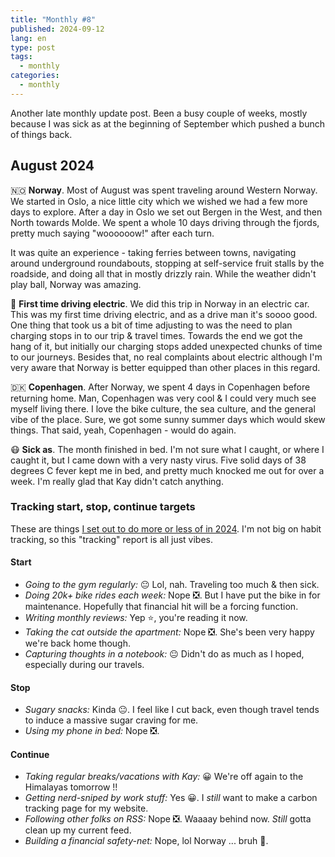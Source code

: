 ```yaml
---
title: "Monthly #8"
published: 2024-09-12
lang: en
type: post
tags:
  - monthly
categories:
  - monthly
---
```


Another late monthly update post. Been a busy couple of weeks, mostly because I was sick as at the beginning of September which pushed a bunch of things back.

## August 2024

🇳🇴 **Norway**. Most of August was spent traveling around Western Norway. We started in Oslo, a nice little city which we wished we had a few more days to explore. After a day in Oslo we set out Bergen in the West, and then North towards Molde. We spent a whole 10 days driving through the fjords, pretty much saying "woooooow!" after each turn.

It was quite an experience - taking ferries between towns, navigating around underground roundabouts, stopping at self-service fruit stalls by the roadside, and doing all that in mostly drizzly rain. While the weather didn't play ball, Norway was amazing.

🔌 **First time driving electric**. We did this trip in Norway in an electric car. This was my first time driving electric, and as a drive man it's soooo good. One thing that took us a bit of time adjusting to was the need to plan charging stops in to our trip & travel times. Towards the end we got the hang of it, but initially our charging stops added unexpected chunks of time to our journeys. Besides that, no real complaints about electric although I'm very aware that Norway is better equipped than other places in this regard.

🇩🇰 **Copenhagen**. After Norway, we spent 4 days in Copenhagen before returning home. Man, Copenhagen was very cool & I could very much see myself living there. I love the bike culture, the sea culture, and the general vibe of the place. Sure, we got some sunny summer days which would skew things. That said, yeah, Copenhagen - would do again.

😷 **Sick as**. The month finished in bed. I'm not sure what I caught, or where I caught it, but I came down with a very nasty virus. Five solid days of 38 degrees C fever kept me in bed, and pretty much knocked me out for over a week. I'm really glad that Kay didn't catch anything.

### Tracking start, stop, continue targets

These are things [I set out to do more or less of in 2024](https://qt.fershad.com/writing/start-stop-continue-2024/). I'm not big on habit tracking, so this "tracking" report is all just vibes.

#### **Start**

- _Going to the gym regularly:_ 😐 Lol, nah. Traveling too much & then sick.
- _Doing 20k+ bike rides each week:_ Nope ❎. But I have put the bike in for maintenance. Hopefully that financial hit will be a forcing function.
- _Writing monthly reviews:_ Yep ⭐, you're reading it now.
- _Taking the cat outside the apartment:_ Nope ❎. She's been very happy we're back home though.
- _Capturing thoughts in a notebook:_ 😐 Didn't do as much as I hoped, especially during our travels.

#### **Stop**

- _Sugary snacks:_ Kinda 😐. I feel like I cut back, even though travel tends to induce a massive sugar craving for me.
- _Using my phone in bed:_ Nope ❎.

#### **Continue**

- _Taking regular breaks/vacations with Kay:_ 😀 We're off again to the Himalayas tomorrow !!
- _Getting nerd-sniped by work stuff:_ Yes 😀. I _still_ want to make a carbon tracking page for my website.
- _Following other folks on RSS:_ Nope ❎. Waaaay behind now. _Still_ gotta clean up my current feed.
- _Building a financial safety-net:_ Nope, lol Norway ... bruh 🙁.
